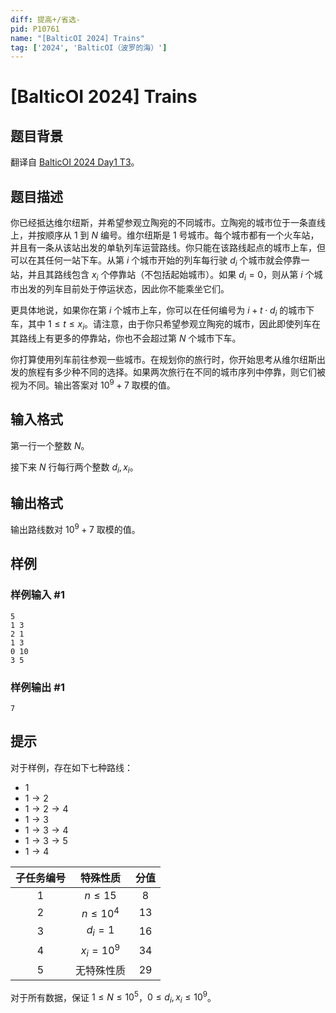 ```yaml
---
diff: 提高+/省选-
pid: P10761
name: "[BalticOI 2024] Trains"
tag: ['2024', 'BalticOI（波罗的海）']
---
```

# [BalticOI 2024] Trains
## 题目背景

翻译自 [BalticOI 2024 Day1 T3](https://boi2024.lmio.lt/tasks/d1-trains-statement.pdf)。
## 题目描述

你已经抵达维尔纽斯，并希望参观立陶宛的不同城市。立陶宛的城市位于一条直线上，并按顺序从 $1$ 到 $N$ 编号。维尔纽斯是 $1$ 号城市。每个城市都有一个火车站，并且有一条从该站出发的单轨列车运营路线。你只能在该路线起点的城市上车，但可以在其任何一站下车。从第 $i$ 个城市开始的列车每行驶 $d_i$ 个城市就会停靠一站，并且其路线包含 $x_i$ 个停靠站（不包括起始城市）。如果 $d_i = 0$，则从第 $i$ 个城市出发的列车目前处于停运状态，因此你不能乘坐它们。

更具体地说，如果你在第 $i$ 个城市上车，你可以在任何编号为 $i + t \cdot d_i$ 的城市下车，其中 $1 \leq t \leq x_i$。请注意，由于你只希望参观立陶宛的城市，因此即使列车在其路线上有更多的停靠站，你也不会超过第 $N$ 个城市下车。

你打算使用列车前往参观一些城市。在规划你的旅行时，你开始思考从维尔纽斯出发的旅程有多少种不同的选择。如果两次旅行在不同的城市序列中停靠，则它们被视为不同。输出答案对 $10^9 + 7$ 取模的值。
## 输入格式

第一行一个整数 $N$。

接下来 $N$ 行每行两个整数 $d_i,x_i$。
## 输出格式

输出路线数对 $10^9 + 7$ 取模的值。
## 样例

### 样例输入 #1
```
5
1 3
2 1
1 3
0 10
3 5
```
### 样例输出 #1
```
7
```
## 提示

对于样例，存在如下七种路线：

- $1$
- $1 \rightarrow  2$
- $1 \rightarrow  2 \rightarrow  4$
- $1 \rightarrow  3$
- $1 \rightarrow 3 \rightarrow 4$
- $1 \rightarrow 3 \rightarrow 5$
- $1 \rightarrow 4$

| 子任务编号 | 特殊性质 | 分值 |
| :-----------: | :-----------: | :-----------: |
| $1$ | $n \leq 15$ | $8$ |
| $2$ | $n \leq 10^4$ | $13$ |
| $3$ | $d_i = 1$ | $16$ |
| $4$ | $x_i = 10^9$ | $34$ |
| $5$ | 无特殊性质 | $29$ |

对于所有数据，保证 $1 \leq N \leq 10^5$，$0 \leq d_i,x_i \leq 10^9$。
